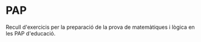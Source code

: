 # PAP

Recull d'exercicis per la preparació de la prova de matemàtiques i lògica en les PAP d'educació. 

